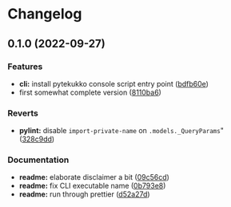 # Changelog

## 0.1.0 (2022-09-27)


### Features

* **cli:** install pytekukko console script entry point ([bdfb60e](https://github.com/scop/pylttoaine/commit/bdfb60eaab9f6429609b942404faa4b616d43e40))
* first somewhat complete version ([8110ba6](https://github.com/scop/pylttoaine/commit/8110ba60ff7e2e5b49cd9817dd50576b5814c7b8))


### Reverts

* **pylint:** disable `import-private-name` on `.models._QueryParams`" ([328c9dd](https://github.com/scop/pylttoaine/commit/328c9dd3d52e6062027152cff5457798eccd3463))


### Documentation

* **readme:** elaborate disclaimer a bit ([09c56cd](https://github.com/scop/pylttoaine/commit/09c56cd76cefe45c94e9efcfe41d86674dae815c))
* **readme:** fix CLI executable name ([0b793e8](https://github.com/scop/pylttoaine/commit/0b793e800c79be0bd5fa7b75d976731c32fc1f2b))
* **readme:** run through prettier ([d52a27d](https://github.com/scop/pylttoaine/commit/d52a27d5c56541b970743f78d48f7700598d1151))
